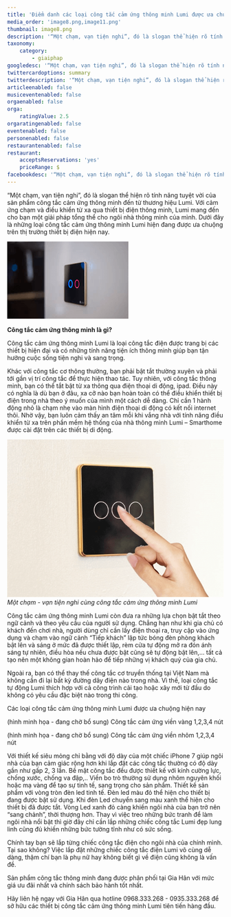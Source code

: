 ```yaml
---
title: 'Điểm danh các loại công tắc cảm ứng thông minh Lumi được ưa chuộng nhất'
media_order: 'image8.png,image11.png'
thumbnail: image8.png
description: '“Một chạm, vạn tiện nghi”, đó là slogan thể hiện rõ tính năng tuyệt vời của sản phẩm công tắc cảm ứng thông minh đến từ thương hiệu Lumi. Với cảm ứng chạm và điều khiển từ xa qua thiết bị điện thông minh, Lumi mang đến cho bạn một giải pháp tổng thể cho ngôi nhà thông minh của mình. Dưới đây là những loại công tắc cảm ứng thông minh Lumi hiện đang được ưa chuộng trên thị trường thiết bị điện hiện nay.'
taxonomy:
    category:
        - giaiphap
googledesc: '“Một chạm, vạn tiện nghi”, đó là slogan thể hiện rõ tính năng tuyệt vời của sản phẩm công tắc cảm ứng thông minh đến từ thương hiệu Lumi. Với cảm ứng chạm và điều khiển từ xa qua thiết bị điện thông minh, Lumi mang đến cho bạn một giải pháp tổng thể cho ngôi nhà thông minh của mình. Dưới đây là những loại công tắc cảm ứng thông minh Lumi hiện đang được ưa chuộng trên thị trường thiết bị điện hiện nay.'
twittercardoptions: summary
twitterdescription: '“Một chạm, vạn tiện nghi”, đó là slogan thể hiện rõ tính năng tuyệt vời của sản phẩm công tắc cảm ứng thông minh đến từ thương hiệu Lumi. Với cảm ứng chạm và điều khiển từ xa qua thiết bị điện thông minh, Lumi mang đến cho bạn một giải pháp tổng thể cho ngôi nhà thông minh của mình. Dưới đây là những loại công tắc cảm ứng thông minh Lumi hiện đang được ưa chuộng trên thị trường thiết bị điện hiện nay.'
articleenabled: false
musiceventenabled: false
orgaenabled: false
orga:
    ratingValue: 2.5
orgaratingenabled: false
eventenabled: false
personenabled: false
restaurantenabled: false
restaurant:
    acceptsReservations: 'yes'
    priceRange: $
facebookdesc: '“Một chạm, vạn tiện nghi”, đó là slogan thể hiện rõ tính năng tuyệt vời của sản phẩm công tắc cảm ứng thông minh đến từ thương hiệu Lumi. Với cảm ứng chạm và điều khiển từ xa qua thiết bị điện thông minh, Lumi mang đến cho bạn một giải pháp tổng thể cho ngôi nhà thông minh của mình. Dưới đây là những loại công tắc cảm ứng thông minh Lumi hiện đang được ưa chuộng trên thị trường thiết bị điện hiện nay.'
---
```


“Một chạm, vạn tiện nghi”, đó là slogan thể hiện rõ tính năng tuyệt vời của sản phẩm công tắc cảm ứng thông minh đến từ thương hiệu Lumi. Với cảm ứng chạm và điều khiển từ xa qua thiết bị điện thông minh, Lumi mang đến cho bạn một giải pháp tổng thể cho ngôi nhà thông minh của mình. Dưới đây là những loại công tắc cảm ứng thông minh Lumi hiện đang được ưa chuộng trên thị trường thiết bị điện hiện nay. 

![](image8.png)

**Công tắc cảm ứng thông minh là gì?**

Công tắc cảm ứng thông minh Lumi là loại công tắc điện được trang bị các thiết bị hiện đại và có những tính năng tiện ích thông minh giúp bạn tận hưởng cuộc sống tiện nghi và sang trọng.

Khác với công tắc cơ thông thường, bạn phải bật tắt thường xuyên và phải tới gần vị trí công tắc để thực hiện thao tác. Tuy nhiên, với công tắc thông minh, bạn có thể tắt bật từ xa thông qua điện thoại di động, ipad. Điều này có nghĩa là dù bạn ở đâu, xa cỡ nào bạn hoàn toàn có thể điều khiển thiết bị điện trong nhà theo ý muốn của mình một cách dễ dàng. Chỉ cần 1 hành động nhỏ là chạm nhẹ vào màn hình điện thoại di động có kết nối internet thôi. Nhờ vậy, bạn luôn cảm thấy an tâm mỗi khi vắng nhà với tính năng điều khiển từ xa trên phần mềm hệ thống của nhà thông minh Lumi – Smarthome được cài đặt trên các thiết bị di động.

![](image11.png)
_Một chạm - vạn tiện nghi cùng công tắc cảm ứng thông minh Lumi_

Công tắc cảm ứng thông minh Lumi còn đưa ra những lựa chọn bật tắt theo ngữ cảnh và theo yêu cầu của người sử dụng. Chẳng hạn như khi gia chủ có khách đến chơi nhà, người dùng chỉ cần lấy điện thoại ra, truy cập vào ứng dụng và chạm vào ngữ cảnh “Tiếp khách” lập tức bóng đèn phòng khách bật lên và sáng ở mức đã được thiết lập, rèm cửa tự động mở ra đón ánh sáng tự nhiên, điều hòa nếu chưa được bật cũng sẽ tự động bật lên,… tất cả tạo nên một không gian hoàn hảo để tiếp những vị khách quý của gia chủ.

Ngoài ra, bạn có thể thay thế công tắc cơ truyền thống tại Việt Nam mà không cần đi lại bất kỳ đường dây điện nào trong nhà. Vì thế, loại công tắc tự động Lumi thích hợp với cả công trình cải tạo hoặc xây mới từ đầu do không có yêu cầu đặc biệt nào trong thi công.

Các loại công tắc cảm ứng thông minh Lumi được ưa chuộng hiện nay

(hình minh họa - đang chờ bổ sung)
Công tắc cảm ứng viền vàng 1,2,3,4 nút

(hình minh họa - đang chờ bổ sung)
Công tắc cảm ứng viền nhôm 1,2,3,4 nút

Với thiết kế siêu mỏng chỉ bằng với độ dày của một chiếc iPhone 7 giúp ngôi nhà của bạn cảm giác rộng hơn khi lắp đặt các công tắc thường có độ dày gần như gấp 2, 3 lần. Bề mặt công tắc đều được thiết kế với kính cường lực, chống xước, chống va đập,.. Viền bo trò thường sử dụng nhôm nguyên khối hoặc mạ vàng để tạo sự tinh tế, sang trọng cho sản phẩm. Thiết kế sản phẩm với vòng tròn đèn led tinh tế. Đèn led màu đỏ thể hiện cho thiết bị đang được bật sử dụng. Khi đèn Led chuyển sang màu xanh thể hiện cho thiết bị đã được tắt. Vòng Led xanh đỏ càng khiến ngôi nhà của bạn trở nên “sang chảnh”, thời thượng hơn.
Thay vì việc treo những bức tranh để làm ngôi nhà nổi bật thì giờ đây chỉ cần lắp những chiếc công tắc Lumi đẹp lung linh cũng đủ khiến những bức tường tĩnh như có sức sống.

Chính tay bạn sẽ lắp từng chiếc công tắc điện cho ngôi nhà của chính mình. Tại sao không? Việc lắp đặt những chiếc công tắc điện Lumi vô cùng dễ dàng, thậm chí bạn là phụ nữ hay không biết gì về điện cũng không là vấn đề.

Sản phẩm công tắc thông minh đang được phân phối tại Gia Hân với mức giá ưu đãi nhất và chính sách bảo hành tốt nhất. 

Hãy liên hệ ngay với Gia Hân qua hotline 0968.333.268 - 0935.333.268 để sở hữu các thiết bị công tắc cảm ứng thông minh Lumi tiên tiến hàng đầu. 



